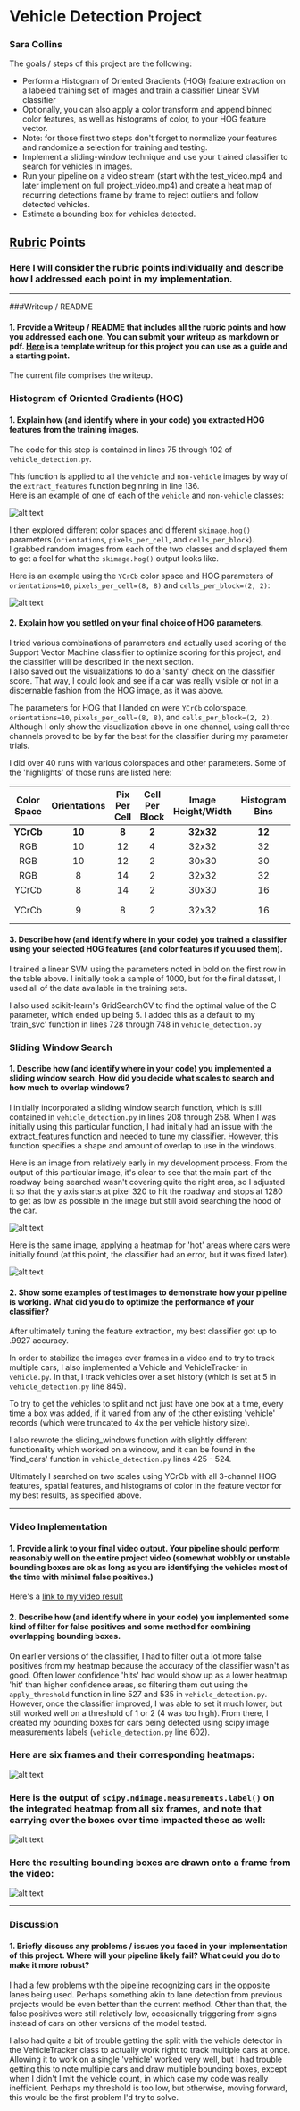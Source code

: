 

# **Vehicle Detection Project**
### Sara Collins

The goals / steps of this project are the following:

* Perform a Histogram of Oriented Gradients (HOG) feature extraction on a labeled training set of images and train a classifier Linear SVM classifier
* Optionally, you can also apply a color transform and append binned color features, as well as histograms of color, to your HOG feature vector. 
* Note: for those first two steps don't forget to normalize your features and randomize a selection for training and testing.
* Implement a sliding-window technique and use your trained classifier to search for vehicles in images.
* Run your pipeline on a video stream (start with the test_video.mp4 and later implement on full project_video.mp4) and create a heat map of recurring detections frame by frame to reject outliers and follow detected vehicles.
* Estimate a bounding box for vehicles detected.

[//]: # (Image References)
[plain_car_notcar]: ./writeup_images/plain_car_and_notcar.png
[HOG_car_notcar]: ./writeup_images/HOG_car_and_notcar.png
[windows]: ./writeup_images/window_vis.png
[heatmap_windows]: ./writeup_images/heatmap_vis.png
[heatmap]: ./writeup_images/heatmap_vis_8.png
[heatmap_labels]: ./writeup_images/heatmap_vis_7.png
[video_example]: ./writeup_images/from_video.png
[video]: ./output_images/output_project_run_7.mp4


## [Rubric](https://review.udacity.com/#!/rubrics/513/view) Points
### Here I will consider the rubric points individually and describe how I addressed each point in my implementation.  

---
###Writeup / README

#### 1. Provide a Writeup / README that includes all the rubric points and how you addressed each one.  You can submit your writeup as markdown or pdf.  [Here](https://github.com/udacity/CarND-Vehicle-Detection/blob/master/writeup_template.md) is a template writeup for this project you can use as a guide and a starting point.  

The current file comprises the writeup.

### Histogram of Oriented Gradients (HOG)

#### 1. Explain how (and identify where in your code) you extracted HOG features from the training images.

The code for this step is contained in lines 75 through 102 of `vehicle_detection.py`.  

This function is applied to all the `vehicle` and `non-vehicle` images by way of the `extract_features` function beginning in line 136.  
Here is an example of one of each of the `vehicle` and `non-vehicle` classes:

![alt text][plain_car_notcar]

I then explored different color spaces and different `skimage.hog()` parameters (`orientations`, `pixels_per_cell`, and `cells_per_block`).  
I grabbed random images from each of the two classes and displayed them to get a feel for what the `skimage.hog()` output looks like.

Here is an example using the `YCrCb` color space and HOG parameters of `orientations=10`, `pixels_per_cell=(8, 8)` and `cells_per_block=(2, 2)`:


![alt text][HOG_car_notcar]

#### 2. Explain how you settled on your final choice of HOG parameters.

I tried various combinations of parameters and actually used scoring of the 
Support Vector Machine classifier to optimize scoring for this project, and 
the classifier will be described in the next section.  
I also saved out the visualizations to do a 'sanity' check on the classifier score. 
That way, I could look and see if a car was really visible or not in a discernable 
fashion from the HOG image, as it was above.  
    
The parameters for HOG that I landed on were `YCrCb` colorspace, 
`orientations=10`, `pixels_per_cell=(8, 8)`, and `cells_per_block=(2, 2)`. 
Although I only show the visualization above in one channel, using call 
three channels proved to be by far the best for the classifier during my
parameter trials. 

I did over 40 runs with various colorspaces and other parameters.
Some of the 'highlights' of those runs are listed here:  
  
| Color Space | Orientations | Pix Per Cell | Cell Per Block | Image Height/Width | Histogram Bins | Feature Vector Length | Score   |
|:-----------:|:------------:|:------------:|:--------------:|:------------------:|:--------------:|:---------------------:|:-------:|
| **YCrCb**       | **10**           | **8**            | **2**              | **32x32**              | **12**             | **8968**                  | **0.9927**  |
| RGB         | 10           | 12           | 4              | 32x32              | 32             | 5088                  | 0.9682  |
| RGB         | 10           | 12           | 2              | 30x30              | 30             | 4710                  | 0.9724  |
| RGB         | 8            | 14           | 2              | 32x32              | 32             | 4032                  | 0.9645  |
| YCrCb       | 8            | 14           | 2              | 30x30              | 16             | 3612                  | 0.9716  |
| YCrCb       | 9            | 8            | 2              | 32x32              | 16             | (Not recorded)        | 0.9885  |
            
  
#### 3. Describe how (and identify where in your code) you trained a classifier using your selected HOG features (and color features if you used them).

I trained a linear SVM using the parameters noted in bold on the first row in the table above. 
I initially took a sample of 1000, but for the final dataset, I used all of the data available 
in the training sets. 

I also used scikit-learn's GridSearchCV to find the optimal value of the C parameter, which ended up being 5. I added this 
as a default to my 'train_svc' function in lines 728 through 748 in `vehicle_detection.py`

### Sliding Window Search

#### 1. Describe how (and identify where in your code) you implemented a sliding window search.  How did you decide what scales to search and how much to overlap windows?

I initially incorporated a sliding window search function, which is still contained 
in `vehicle_detection.py` in lines 208 through 258. When I was initially using this particular 
function, I had initially had an issue with the extract_features function and needed to tune 
my classifier. However, this function specifies a shape and amount of overlap to use in the windows.  
  
Here is an image from relatively early in my development process. From the output of this particular image,
it's clear to see that the main part of the roadway being searched wasn't covering quite the right area,
so I adjusted it so that the y axis starts at pixel 320 to hit the roadway and stops at 1280 to get as low
as possible in the image but still avoid searching the hood of the car. 
  
![alt text][windows]  
  
 Here is the same image, applying a heatmap for 'hot' areas where cars were initially found (at this point, the classifier had an error, but it was fixed later).  
   
![alt text][heatmap_windows]

#### 2. Show some examples of test images to demonstrate how your pipeline is working.  What did you do to optimize the performance of your classifier?

After ultimately tuning the feature extraction, my best classifier got up to .9927 accuracy. 

In order to stabilize the images over frames in a video and to try to 
track multiple cars, I also implemented a Vehicle and VehicleTracker in `vehicle.py`. In that,
I track vehicles over a set history (which is set at 5 in `vehicle_detection.py` line 845).

To try to get the vehicles to split and not just have one box at a time, every time a box 
was added, if it varied from any of the other existing 'vehicle' records (which were truncated
to 4x the per vehicle history size). 

I also rewrote the sliding_windows function with slightly different functionality which worked
on a window, and it can be found in the 'find_cars' function in `vehicle_detection.py` lines 
425 - 524. 
  
Ultimately I searched on two scales using YCrCb with all 3-channel HOG features,
spatial features, and histograms of color in the feature vector for my best results, as specified above. 

---

### Video Implementation

#### 1. Provide a link to your final video output.  Your pipeline should perform reasonably well on the entire project video (somewhat wobbly or unstable bounding boxes are ok as long as you are identifying the vehicles most of the time with minimal false positives.)

Here's a [link to my video result](./output_images/output_project_run_7.mp4)



#### 2. Describe how (and identify where in your code) you implemented some kind of filter for false positives and some method for combining overlapping bounding boxes.

On earlier versions of the classifier, I had to filter out a lot more false positives from my heatmap
because the accuracy of the classifier wasn't as good. Often lower confidence 'hits' had 
would show up as a lower heatmap 'hit' than higher confidence areas, so filtering them out 
using the `apply_threshold` function in line 527 and 535 in `vehicle_detection.py`. However,
once the classifier improved, I was able to set it much lower, but still worked well on a threshold
of 1 or 2 (4 was too high). From there, I created my bounding boxes for cars being detected 
using scipy image measurements labels (`vehicle_detection.py` line 602). 
### Here are six frames and their corresponding heatmaps:

![alt text][heatmap]

### Here is the output of `scipy.ndimage.measurements.label()` on the integrated heatmap from all six frames, and note that carrying over the boxes over time impacted these as well:
![alt text][heatmap_labels]

### Here the resulting bounding boxes are drawn onto a frame from the video:
![alt text][video_example]



---

### Discussion

#### 1. Briefly discuss any problems / issues you faced in your implementation of this project.  Where will your pipeline likely fail?  What could you do to make it more robust?


I had a few problems with the pipeline recognizing cars in the opposite lanes being used. Perhaps something akin to lane
detection from previous projects would be even better than the current method. Other than that, the false positives
were still relatively low, occasionally triggering from signs instead of cars on other versions of the model tested.


I also had quite a bit of trouble getting the split with the vehicle detector in the VehicleTracker class to actually work right to track multiple cars at once. Allowing it to work on a single 'vehicle' worked very well, but I had trouble getting this to note multiple cars and draw multiple bounding boxes, except when I didn't limit the vehicle count, in which case my code was really inefficient. Perhaps my threshold is too low, but otherwise, moving forward, this would be the first problem I'd try to solve. 
